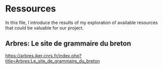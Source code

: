 # Ressources
In this file, I introduce the results of my exploration of available resources that could be valuable for our project.
## Arbres: Le site de grammaire du breton
https://arbres.iker.cnrs.fr/index.php?title=Arbres:Le_site_de_grammaire_du_breton
